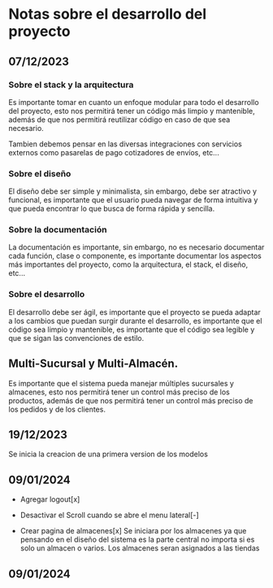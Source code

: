 # Notas sobre el desarrollo del proyecto

## 07/12/2023

### Sobre el stack y la arquitectura
Es importante tomar en cuanto un enfoque modular para todo el desarrollo del proyecto, esto nos permitirá tener un código más limpio y mantenible, además de que nos permitirá reutilizar código en caso de que sea necesario.

Tambien debemos pensar en las diversas integraciones con 
servicios externos como pasarelas de pago cotizadores de envíos, etc...

### Sobre el diseño
El diseño debe ser simple y minimalista, sin embargo, debe ser atractivo y funcional, es importante que el usuario pueda navegar de forma intuitiva y que pueda encontrar lo que busca de forma rápida y sencilla.

### Sobre la documentación
La documentación es importante, sin embargo, no es necesario documentar cada función, clase o componente, es importante documentar los aspectos más importantes del proyecto, como la arquitectura, el stack, el diseño, etc...

### Sobre el desarrollo
El desarrollo debe ser ágil, es importante que el proyecto se pueda adaptar a los cambios que puedan surgir durante el desarrollo, es importante que el código sea limpio y mantenible, es importante que el código sea legible y que se sigan las convenciones de estilo.

## Multi-Sucursal y Multi-Almacén.
Es importante que el sistema pueda manejar múltiples sucursales y almacenes, esto nos permitirá tener un control más preciso de los productos, además de que nos permitirá tener un control más preciso de los pedidos y de los clientes.

## 19/12/2023
Se inicia la creacion de una primera version de los modelos

## 09/01/2024
- Agregar logout[x]
- Desactivar el Scroll cuando se abre el menu lateral[-]

- Crear pagina de almacenes[x]
    Se iniciara por los almacenes ya que pensando en
    el diseño del sistema es la parte central no importa
    si es solo un almacen o varios.
    Los almacenes seran asignados a las tiendas

## 09/01/2024